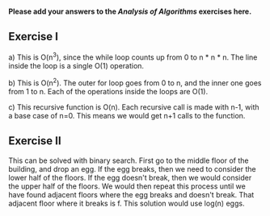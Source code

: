 #### Please add your answers to the ***Analysis of  Algorithms*** exercises here.

## Exercise I

a) This is O(n<sup>3</sup>), since the while loop counts up from 0 to n \* n \* n.  The line inside the loop is a single O(1) operation.

b) This is O(n<sup>2</sup>).  The outer for loop goes from 0 to n, and the inner one goes from 1 to n.  Each of the operations inside the loops are O(1).

c) This recursive function is O(n).  Each recursive call is made with n-1, with a base case of n=0.  This means we would get n+1 calls to the function.

## Exercise II

This can be solved with binary search.  First go to the middle floor of the building, and drop an egg.  If the egg breaks, then we need to consider the lower half of the floors.  If the egg doesn't break, then we would consider the upper half of the floors.  We would then repeat this process until we have found adjacent floors where the egg breaks and doesn't break.  That adjacent floor where it breaks is f.  This solution would use log(n) eggs.
